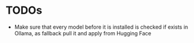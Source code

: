 # TODOs

- Make sure that every model before it is installed is checked if exists in Ollama, as fallback pull it and apply from Hugging Face